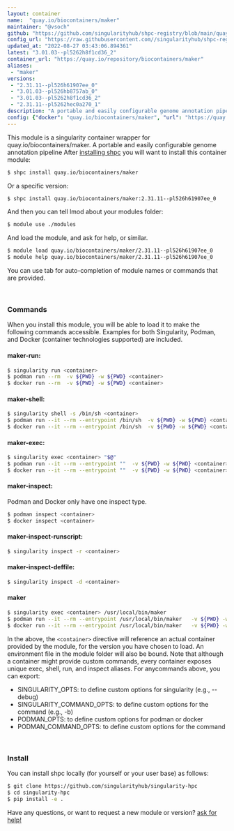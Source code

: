 ```yaml
---
layout: container
name:  "quay.io/biocontainers/maker"
maintainer: "@vsoch"
github: "https://github.com/singularityhub/shpc-registry/blob/main/quay.io/biocontainers/maker/container.yaml"
config_url: "https://raw.githubusercontent.com//singularityhub/shpc-registry/main/quay.io/biocontainers/maker/container.yaml"
updated_at: "2022-08-27 03:43:06.894361"
latest: "3.01.03--pl5262h8f1cd36_2"
container_url: "https://quay.io/repository/biocontainers/maker"
aliases:
 - "maker"
versions:
 - "2.31.11--pl526h61907ee_0"
 - "3.01.03--pl526hb8757ab_0"
 - "3.01.03--pl5262h8f1cd36_2"
 - "2.31.11--pl5262hec0a270_1"
description: "A portable and easily configurable genome annotation pipeline"
config: {"docker": "quay.io/biocontainers/maker", "url": "https://quay.io/repository/biocontainers/maker", "maintainer": "@sarahbeecroft", "description": "A portable and easily configurable genome annotation pipeline", "latest": {"3.01.03--pl5262h8f1cd36_2": "sha256:6d9024749b96d7873fb095e64412e73978170ef180467107e96a8d5b445f99e3"}, "tags": {"2.31.11--pl526h61907ee_0": "sha256:b9bd2979ddc5f74effd67c03d56a7f4f2640b36e242c54e2337ade9c5b6dca98", "3.01.03--pl526hb8757ab_0": "sha256:89d7a781ab33be10bfc001675b644c52e616ccf75805ab2a7f694681c5c98ebb", "3.01.03--pl5262h8f1cd36_2": "sha256:6d9024749b96d7873fb095e64412e73978170ef180467107e96a8d5b445f99e3", "2.31.11--pl5262hec0a270_1": "sha256:284cd94bd1aa733082aa673a8fd892e76453b87d210d5f410c02ea611b364ef0"}, "aliases": {"maker": "/usr/local/bin/maker"}}
---
```


This module is a singularity container wrapper for quay.io/biocontainers/maker.
A portable and easily configurable genome annotation pipeline
After [installing shpc](#install) you will want to install this container module:


```bash
$ shpc install quay.io/biocontainers/maker
```

Or a specific version:

```bash
$ shpc install quay.io/biocontainers/maker:2.31.11--pl526h61907ee_0
```

And then you can tell lmod about your modules folder:

```bash
$ module use ./modules
```

And load the module, and ask for help, or similar.

```bash
$ module load quay.io/biocontainers/maker/2.31.11--pl526h61907ee_0
$ module help quay.io/biocontainers/maker/2.31.11--pl526h61907ee_0
```

You can use tab for auto-completion of module names or commands that are provided.

<br>

### Commands

When you install this module, you will be able to load it to make the following commands accessible.
Examples for both Singularity, Podman, and Docker (container technologies supported) are included.

#### maker-run:

```bash
$ singularity run <container>
$ podman run --rm  -v ${PWD} -w ${PWD} <container>
$ docker run --rm  -v ${PWD} -w ${PWD} <container>
```

#### maker-shell:

```bash
$ singularity shell -s /bin/sh <container>
$ podman run --it --rm --entrypoint /bin/sh  -v ${PWD} -w ${PWD} <container>
$ docker run --it --rm --entrypoint /bin/sh  -v ${PWD} -w ${PWD} <container>
```

#### maker-exec:

```bash
$ singularity exec <container> "$@"
$ podman run --it --rm --entrypoint ""  -v ${PWD} -w ${PWD} <container> "$@"
$ docker run --it --rm --entrypoint ""  -v ${PWD} -w ${PWD} <container> "$@"
```

#### maker-inspect:

Podman and Docker only have one inspect type.

```bash
$ podman inspect <container>
$ docker inspect <container>
```

#### maker-inspect-runscript:

```bash
$ singularity inspect -r <container>
```

#### maker-inspect-deffile:

```bash
$ singularity inspect -d <container>
```


#### maker
       
```bash
$ singularity exec <container> /usr/local/bin/maker
$ podman run --it --rm --entrypoint /usr/local/bin/maker   -v ${PWD} -w ${PWD} <container> -c " $@"
$ docker run --it --rm --entrypoint /usr/local/bin/maker   -v ${PWD} -w ${PWD} <container> -c " $@"
```



In the above, the `<container>` directive will reference an actual container provided
by the module, for the version you have chosen to load. An environment file in the
module folder will also be bound. Note that although a container
might provide custom commands, every container exposes unique exec, shell, run, and
inspect aliases. For anycommands above, you can export:

 - SINGULARITY_OPTS: to define custom options for singularity (e.g., --debug)
 - SINGULARITY_COMMAND_OPTS: to define custom options for the command (e.g., -b)
 - PODMAN_OPTS: to define custom options for podman or docker
 - PODMAN_COMMAND_OPTS: to define custom options for the command

<br>
  
### Install

You can install shpc locally (for yourself or your user base) as follows:

```bash
$ git clone https://github.com/singularityhub/singularity-hpc
$ cd singularity-hpc
$ pip install -e .
```

Have any questions, or want to request a new module or version? [ask for help!](https://github.com/singularityhub/singularity-hpc/issues)